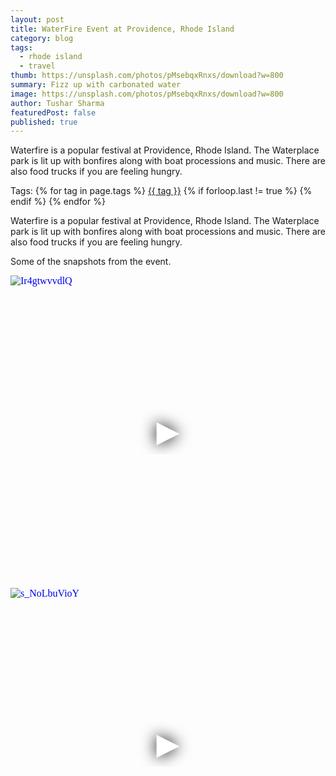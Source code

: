 ```yaml
---
layout: post
title: WaterFire Event at Providence, Rhode Island
category: blog
tags:
  - rhode island
  - travel
thumb: https://unsplash.com/photos/pMsebqxRnxs/download?w=800
summary: Fizz up with carbonated water
image: https://unsplash.com/photos/pMsebqxRnxs/download?w=800
author: Tushar Sharma
featuredPost: false
published: true
---
```


Waterfire is a popular festival at Providence, Rhode Island. The Waterplace park is lit up with bonfires along with boat processions and music. There are also food trucks if you are feeling hungry.<!-- truncate_here -->
<p>Tags: {% for tag in page.tags %} <a class="mytag" href="/tag/{{ tag }}" title="View posts tagged with &quot;{{ tag }}&quot;">{{ tag }}</a>  {% if forloop.last != true %} {% endif %} {% endfor %} </p>

Waterfire is a popular festival at Providence, Rhode Island. The Waterplace park is lit up with bonfires along with boat processions and music. There are also food trucks if you are feeling hungry.

Some of the snapshots from the event.

<iframe
  style="position: relative;  width: 100%;" 
   height="500"
  src="https://www.youtube.com/embed/Ir4gtwvvdlQ&autoplay=1"
  srcdoc="<style>*{padding:0;margin:0;overflow:hidden}html,body{height:100%}img,span{position:absolute;width:100%;top:0;bottom:0;margin:auto}span{height:1.5em;text-align:center;font:48px/1.5 sans-serif;color:white;text-shadow:0 0 0.5em black}</style><a href=https://www.youtube.com/embed/Ir4gtwvvdlQ?autoplay=1><img src=https://img.youtube.com/vi/Ir4gtwvvdlQ/hqdefault.jpg alt='Ir4gtwvvdlQ'><span>▶</span></a>"
  frameborder="0"
  allow="accelerometer; autoplay; encrypted-media; gyroscope; picture-in-picture"
  allowfullscreen
  title="Waterfire Providence"
></iframe><br>

<iframe
  style="position: relative;  width: 100%;" 
   height="500"
  src="https://www.youtube.com/embed/s_NoLbuVioY&autoplay=1"
  srcdoc="<style>*{padding:0;margin:0;overflow:hidden}html,body{height:100%}img,span{position:absolute;width:100%;top:0;bottom:0;margin:auto}span{height:1.5em;text-align:center;font:48px/1.5 sans-serif;color:white;text-shadow:0 0 0.5em black}</style><a href=https://www.youtube.com/embed/s_NoLbuVioY?autoplay=1><img src=https://img.youtube.com/vi/s_NoLbuVioY/hqdefault.jpg alt='s_NoLbuVioY'><span>▶</span></a>"
  frameborder="0"
  allow="accelerometer; autoplay; encrypted-media; gyroscope; picture-in-picture"
  allowfullscreen
  title="s_NoLbuVioY"
></iframe>
